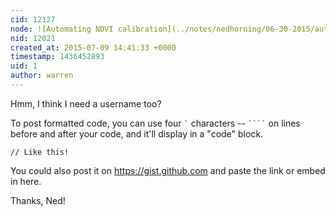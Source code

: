 ```yaml
---
cid: 12127
node: ![Automating NDVI calibration](../notes/nedhorning/06-30-2015/automating-ndvi-calibration)
nid: 12021
created_at: 2015-07-09 14:41:33 +0000
timestamp: 1436452893
uid: 1
author: warren
---
```


Hmm, I think I need a username too?

To post formatted code, you can use four <code>`</code> characters -- <code>````</code> on lines before and after your code, and it'll display in a "code" block. 

````
// Like this!
````


You could also post it on https://gist.github.com and paste the link or embed in here.

Thanks, Ned!